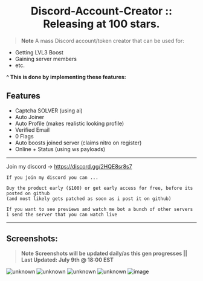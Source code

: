 <h1 align="center"> Discord-Account-Creator :: Releasing at 100 stars. </h1>

> **Note** A mass Discord account/token creator that can be used for: 
- Getting LVL3 Boost
- Gaining server members
- etc.

**^ This is done by implementing these features:**

## Features
- Captcha SOLVER (using ai)
- Auto Joiner
- Auto Profile (makes realistic looking profile)
- Verified Email
- 0 Flags
- Auto boosts joined server (claims nitro on register)
- Online + Status (using ws payloads)

---

Join my discord -> https://discord.gg/2HQE8sr8s7
```
If you join my discord you can ... 

Buy the product early ($100) or get early access for free, before its posted on github
(and most likely gets patched as soon as i post it on github)

If you want to see previews and watch me bot a bunch of other servers i send the server that you can watch live
```
---

## Screenshots:
> **Note** **Screenshots will be updated daily/as this gen progresses || Last Updated: July 9th @ 18:00 EST**


![unknown](https://user-images.githubusercontent.com/60797067/178118009-fa3ad6fc-b4e1-4ac7-acc5-607473ffd371.png)
![unknown](https://user-images.githubusercontent.com/60797067/178118037-f7d6815f-f4da-4ba7-8fa4-12edfa2dba0e.png)
![unknown](https://user-images.githubusercontent.com/60797067/178122067-ff242557-dcef-4664-b6b3-7f0d858b38ef.png)
![unknown](https://user-images.githubusercontent.com/60797067/178123896-9511c6e6-483e-4ff6-9429-a349c17a3903.png)
![image](https://user-images.githubusercontent.com/60797067/178840065-64578920-c96d-4162-af56-b91046dc504c.png)
